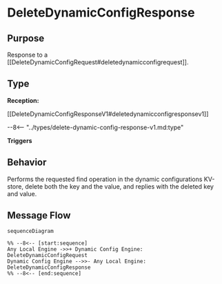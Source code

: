 <div class="message" markdown>


# DeleteDynamicConfigResponse


## Purpose


<!-- --8<-- [start:purpose] -->
Response to a [[DeleteDynamicConfigRequest#deletedynamicconfigrequest]].
<!-- --8<-- [end:purpose] -->

## Type


<!-- --8<-- [start:type] -->
**Reception:**

[[DeleteDynamicConfigResponseV1#deletedynamicconfigresponsev1]]

--8<-- "../types/delete-dynamic-config-response-v1.md:type"

**Triggers**


<!-- --8<-- [end:type] -->

## Behavior


<!-- --8<-- [start:behavior] -->
Performs the requested find operation in the dynamic configurations KV-store,
delete both the key and the value, and replies with the deleted key and value.
<!-- --8<-- [end:behavior] -->


## Message Flow


<!-- --8<-- [start:messages] -->
```mermaid
sequenceDiagram

%% --8<-- [start:sequence]
Any Local Engine ->>+ Dynamic Config Engine: DeleteDynamicConfigRequest
Dynamic Config Engine -->>- Any Local Engine: DeleteDynamicConfigResponse
%% --8<-- [end:sequence]
```

<!-- --8<-- [end:messages] -->

</div>
